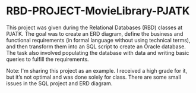 # RBD-PROJECT-MovieLibrary-PJATK

This project was given during the Relational Databases (RBD) classes at PJATK. The goal was to create an ERD diagram, define the business and functional requirements (in formal language without using technical terms), and then transform them into an SQL script to create an Oracle database. The task also involved populating the database with data and writing basic queries to fulfill the requirements.

Note: I'm sharing this project as an example. I received a high grade for it, but it’s not optimal and was done solely for class. There are some small issues in the SQL project and ERD diagram.


